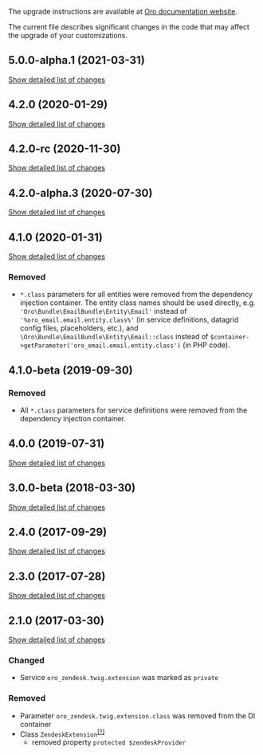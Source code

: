 The upgrade instructions are available at [Oro documentation website](https://doc.oroinc.com/master/backend/setup/upgrade-to-new-version/).

The current file describes significant changes in the code that may affect the upgrade of your customizations.

## 5.0.0-alpha.1 (2021-03-31)
[Show detailed list of changes](incompatibilities-5-0-alpha-1.md)

## 4.2.0 (2020-01-29)
[Show detailed list of changes](incompatibilities-4-2.md)

## 4.2.0-rc (2020-11-30)
[Show detailed list of changes](incompatibilities-4-2-rc.md)

## 4.2.0-alpha.3 (2020-07-30)
[Show detailed list of changes](incompatibilities-4-2-alpha-3.md)

## 4.1.0 (2020-01-31)
[Show detailed list of changes](incompatibilities-4-1.md)

### Removed
* `*.class` parameters for all entities were removed from the dependency injection container.
The entity class names should be used directly, e.g. `'Oro\Bundle\EmailBundle\Entity\Email'`
instead of `'%oro_email.email.entity.class%'` (in service definitions, datagrid config files, placeholders, etc.), and
`\Oro\Bundle\EmailBundle\Entity\Email::class` instead of `$container->getParameter('oro_email.email.entity.class')`
(in PHP code).

## 4.1.0-beta (2019-09-30)

### Removed
* All `*.class` parameters for service definitions were removed from the dependency injection container.

## 4.0.0 (2019-07-31)
[Show detailed list of changes](incompatibilities-4-0.md)

## 3.0.0-beta (2018-03-30)
[Show detailed list of changes](incompatibilities-3-0-beta.md)

## 2.4.0 (2017-09-29)
[Show detailed list of changes](incompatibilities-2-4.md)

## 2.3.0 (2017-07-28)
[Show detailed list of changes](incompatibilities-2-3.md)

## 2.1.0 (2017-03-30)
[Show detailed list of changes](incompatibilities-2-1.md)

### Changed
- Service `oro_zendesk.twig.extension` was marked as `private`
### Removed
- Parameter `oro_zendesk.twig.extension.class` was removed from the DI container
- Class `ZendeskExtension`<sup>[[?]](https://github.com/oroinc/OroCRMZendeskBundle/tree/2.1.0/Twig/ZendeskExtension.php "Oro\Bundle\ZendeskBundle\Twig\ZendeskExtension")</sup>
    - removed property `protected $zendeskProvider`
